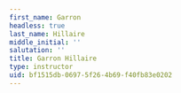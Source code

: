 ```yaml
---
first_name: Garron
headless: true
last_name: Hillaire
middle_initial: ''
salutation: ''
title: Garron Hillaire
type: instructor
uid: bf1515db-0697-5f26-4b69-f40fb83e0202
---
```

